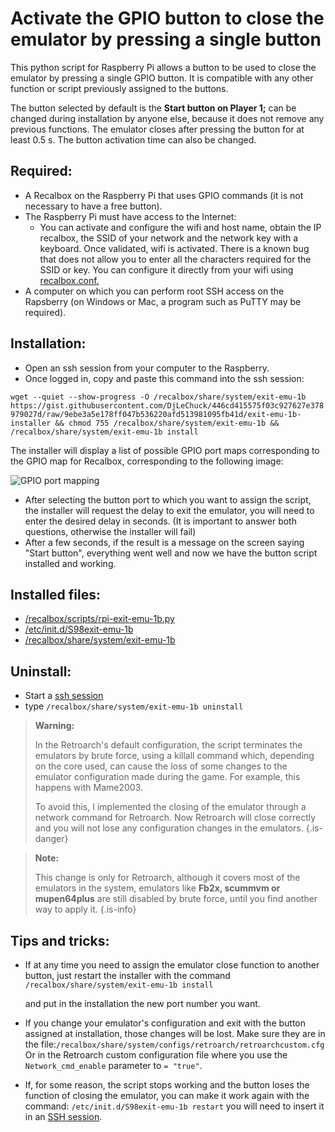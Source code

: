 # Activate the GPIO button to close the emulator by pressing a single button

This python script for Raspberry Pi allows a button to be used to close the emulator by pressing a single GPIO button. It is compatible with any other function or script previously assigned to the buttons.

The button selected by default is the **Start button on Player 1;** can be changed during installation by anyone else, because it does not remove any previous functions. The emulator closes after pressing the button for at least 0.5 s. The button activation time can also be changed.

## Required:

* A Recalbox on the Raspberry Pi that uses GPIO commands \(it is not necessary to have a free button\).
* The Raspberry Pi must have access to the Internet:
  * You can activate and configure the wifi and host name, obtain the IP recalbox, the SSID of your network and the network key with a keyboard. Once validated, wifi is activated. There is a known bug that does not allow you to enter all the characters required for the SSID or key. You can configure it directly from your wifi using [recalbox.conf.](/basic-manual/getting-started/the-recalbox.conf-file)
* A computer on which you can perform root SSH access on the Rapsberry \(on Windows or Mac, a program such as PuTTY may be required\).

## Installation:

* Open an ssh session from your computer to the Raspberry.
* Once logged in, copy and paste this command into the ssh session:

`wget --quiet --show-progress -O /recalbox/share/system/exit-emu-1b https://gist.githubusercontent.com/DjLeChuck/446cd415575f03c927627e378979027d/raw/9ebe3a5e178ff047b536220afd513981095fb41d/exit-emu-1b-installer && chmod 755 /recalbox/share/system/exit-emu-1b && /recalbox/share/system/exit-emu-1b install`

The installer will display a list of possible GPIO port maps corresponding to the GPIO map for Recalbox, corresponding to the following image:

![GPIO port mapping](https://gblobscdn.gitbook.com/assets%2F-LdKTX4ollh_G72-pO8z%2F-M1pg9d9WjOYChpb5hus%2F-M1pzARovpy60-nqM0ZG%2FgaU6t.png?alt=media&token=89aed639-da21-4c6c-afe6-590fe47e423e)

* After selecting the button port to which you want to assign the script, the installer will request the delay to exit the emulator, you will need to enter the desired delay in seconds. \(It is important to answer both questions, otherwise the installer will fail\)
* After a few seconds, if the result is a message on the screen saying "Start button", everything went well and now we have the button script installed and working.

## Installed files:

* [/recalbox/scripts/rpi-exit-emu-1b.py](https://gist.github.com/DjLeChuck/445ce3d37f41f12d5bf8cb9482db4027)
* [/etc/init.d/S98exit-emu-1b](https://gist.github.com/DjLeChuck/5f798b0d4af4071a92111bf61703aeb1)
* [/recalbox/share/system/exit-emu-1b](https://gist.github.com/DjLeChuck/446cd415575f03c927627e378979027d)

## Uninstall:

* Start a [ssh session](https://recalbox.gitbook.io/tutorials/access/root-access-via-terminal)
* type `/recalbox/share/system/exit-emu-1b uninstall`


>**Warning:**
>
>In the Retroarch's default configuration, the script terminates the emulators by brute force, using a killall command which, depending on the core used, can cause the loss of some changes to the emulator configuration made during the game. For example, this happens with Mame2003.
>
>To avoid this, I implemented the closing of the emulator through a network command for Retroarch. Now Retroarch will close correctly and you will not lose any configuration changes in the emulators.
{.is-danger}


>**Note:**
>
>This change is only for Retroarch, although it covers most of the emulators in the system, emulators like **Fb2x, scummvm or mupen64plus** are still disabled by brute force, until you find another way to apply it.
{.is-info}

## Tips and tricks:

* If at any time you need to assign the emulator close function to another button, just restart the installer with the command `/recalbox/share/system/exit-emu-1b install`

  and put in the installation the new port number you want.

* If you change your emulator's configuration and exit with the button assigned at installation, those changes will be lost. Make sure they are in the file:`/recalbox/share/system/configs/retroarch/retroarchcustom.cfg` Or in the Retroarch custom configuration file where you use the `Network_cmd_enable` parameter to `= "true"`.
* If, for some reason, the script stops working and the button loses the function of closing the emulator, you can make it work again with the command: `/etc/init.d/S98exit-emu-1b restart` you will need to insert it in an [SSH session](https://recalbox.gitbook.io/tutorials/access/root-access-via-terminal).

